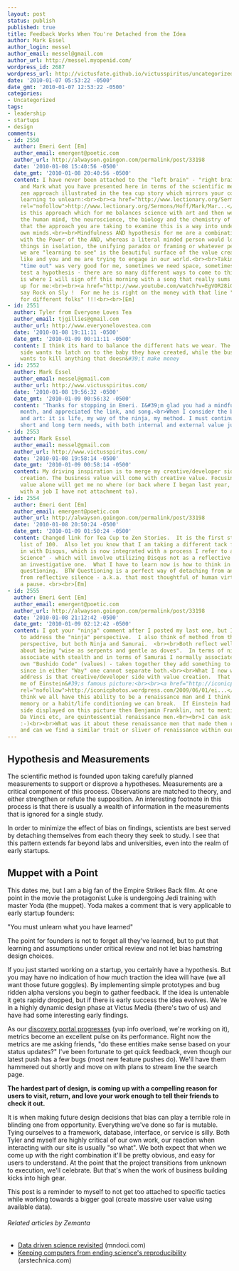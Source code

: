 ```yaml
---
layout: post
status: publish
published: true
title: Feedback Works When You're Detached from the Idea
author: Mark Essel
author_login: messel
author_email: messel@gmail.com
author_url: http://messel.myopenid.com/
wordpress_id: 2687
wordpress_url: http://victusfate.github.io/victusspiritus/uncategorized/2010/01/07/feedback-works-when-youre-detached-from-the-idea/
date: '2010-01-07 05:53:22 -0500'
date_gmt: '2010-01-07 12:53:22 -0500'
categories:
- Uncategorized
tags:
- leadership
- startups
- design
comments:
- id: 2550
  author: Emeri Gent [Em]
  author_email: emergent@poetic.com
  author_url: http://alwayson.goingon.com/permalink/post/33198
  date: '2010-01-08 15:40:56 -0500'
  date_gmt: '2010-01-08 20:40:56 -0500'
  content: I have never been attached to the "left brain" - "right brain" dichotomy
    and Mark what you have presented here in terms of the scientific method and the
    zen approach illustrated in the tea cup story which mirrors your comment about
    learning to unlearn:<br><br><a href="http://www.lectionary.org/Sermons/Hoff/Mark/Mark%252007.01-8%2C%252014-15%2C%252021-23%2C%2520OverflowingCup.htm"
    rel="nofollow">http://www.lectionary.org/Sermons/Hoff/Mark/Mar...</a><br><br><br>It
    is this approach which for me balances science with art and then we can look at
    the human mind, the neuroscience, the biology and the chemistry of it and recognize
    that the approach you are taking to examine this is a way into understanding our
    own minds.<br><br>Mindfulness AND hypothesis for me are a combination that equate
    with the Power of the AND, whereas a literal minded person would look at these
    things in isolation, the unifying paradox or framing or whatever perspective ensures
    we are "learning to see" is the beautiful surface of the value creation that people
    like and you and me are trying to engage in our world.<br><br>Taking my recent
    "time out" was very good for me, sometimes we need space, sometimes we need to
    test a hypothesis - there are so many different ways to come to this world.  This
    is where I will sign off this morning with a song that really sums all of this
    up for me:<br><br><a href="http://www.youtube.com/watch?v=EgVOR28iG_o" rel="nofollow">http://www.youtube.com/watch?v=EgVOR28iG_o</a><br><br>I
    say Rock on Sly !  For me he is right on the money with that line "different strokes
    for different folks" !!!<br><br>[Em]
- id: 2551
  author: Tyler from Everyone Loves Tea
  author_email: tjgillies@gmail.com
  author_url: http://www.everyonelovestea.com
  date: '2010-01-08 19:11:11 -0500'
  date_gmt: '2010-01-09 00:11:11 -0500'
  content: I think its hard to balance the different hats we wear. The developer/creative
    side wants to latch on to the baby they have created, while the businessman side
    wants to kill anything that doesn&#39;t make money
- id: 2552
  author: Mark Essel
  author_email: messel@gmail.com
  author_url: http://www.victusspiritus.com/
  date: '2010-01-08 19:56:32 -0500'
  date_gmt: '2010-01-09 00:56:32 -0500'
  content: 'Thanks for stopping in Emeri. I&#39;m glad you had a mindful break last
    month, and appreciated the link, and song.<br>When I consider the balance of science
    and art: it is life, my way of the ninja, my method. I must continually juxtapose
    short and long term needs, with both internal and external value judgement.'
- id: 2553
  author: Mark Essel
  author_email: messel@gmail.com
  author_url: http://www.victusspiritus.com/
  date: '2010-01-08 19:58:14 -0500'
  date_gmt: '2010-01-09 00:58:14 -0500'
  content: My driving inspiration is to merge my creative/developer side with value
    creation. The business value will come with creative value. Focusing on business
    value alone will get me no where (or back where I began last year, frustrated
    with a job I have not attachment to).
- id: 2554
  author: Emeri Gent [Em]
  author_email: emergent@poetic.com
  author_url: http://alwayson.goingon.com/permalink/post/33198
  date: '2010-01-08 20:50:24 -0500'
  date_gmt: '2010-01-09 01:50:24 -0500'
  content: Changed link for Tea Cup to Zen Stories.  It is the first story from this
    list of 100.  Also let you know that I am taking a different tack from here on
    in with Disqus, which is now integrated with a process I refer to as "Socrates
    Science" - which will involve utilizing Disqus not as a reflective medium but
    an investigative one.  What I have to learn now is how to think in terms of Socratic
    questioning.  BTW Questioning is a perfect way of detaching from an idea apart
    from reflective silence - a.k.a. that most thoughtful of human virtues called
    a pause. <br><br>[Em]
- id: 2555
  author: Emeri Gent [Em]
  author_email: emergent@poetic.com
  author_url: http://alwayson.goingon.com/permalink/post/33198
  date: '2010-01-08 21:12:42 -0500'
  date_gmt: '2010-01-09 02:12:42 -0500'
  content: I got your "ninja" comment after I posted my last one, but I would like
    to address the "ninja" perspective.  I also think of method from the Japanese
    perspective, but both Ninja and Samurai.  <br><br>Both reflect well a Bible verse
    about being "wise as serpents and gentle as doves".  In terms of ninja, I normally
    associate with stealth and in terms of Samurai I normally associate with ones
    own "Bushido Code" (values) - taken together they add something to Matthew 10:16
    since in either "Way" one cannot separate both.<br><br>What I now want to also
    address is that creative/developer side with value creation.  That always reminds
    me of Einstein&#39;s famous picture:<br><br><a href="http://iconicphotos.wordpress.com/2009/06/01/einstein-sticks-his-tongue-out/"
    rel="nofollow">http://iconicphotos.wordpress.com/2009/06/01/ei...</a><br><br>I
    think we all have this ability to be a renaissance man and I think it is muscle
    memory or a habit/life conditioning we can break.  If Einstein had his wild "creative"
    side displayed on this picture then Benjamin Franklin, not to mention Leonardo
    Da Vinci etc, are quintessential renaissance men.<br><br>I can ask my first question
    :-)<br><br>What was it about these renaissance men that made them renaissance
    and can we find a similar trait or sliver of renaissance within ourselves?<br><br>[Em]
---
```

<h2>Hypothesis and Measurements</h2>
<p>The scientific method is founded upon taking carefully planned measurements to support or disprove a hypotheses. Measurements are a critical component of this process. Observations are matched to theory, and either strengthen or refute the supposition. An interesting footnote in this process is that there is usually a wealth of information in the measurements that is ignored for a single study.</p>
<p>In order to minimize the effect of bias on findings, scientists are best served by detaching themselves from each theory they seek to study. I see that this pattern extends far beyond labs and universities, even into the realm of early startups.</p>
<h2>Muppet with a Point</h2>
<p>This dates me, but I am a big fan of the Empire Strikes Back film. At one point in the movie the protagonist Luke is undergoing Jedi training with master Yoda (the muppet). Yoda makes a comment that is very applicable to early startup founders:</p>
<p>"You must unlearn what you have learned"</p>
<p>The point for founders is not to forget all they've learned, but to put that learning and assumptions under critical review and not let bias hamstring design choices.</p>
<p>If you just started working on a startup, you certainly have a hypothesis. But you may have no indication of how much traction the idea will have (we all want those future goggles). By implementing simple prototypes and bug ridden alpha versions you begin to gather feedback. If the idea is untenable it gets rapidy dropped, but if there is early success the idea evolves. We're in a highly dynamic design phase at Victus Media (there's two of us) and have had some interesting early findings.</p>
<p>As our <a href="http://imm.victusmedia.com">discovery portal progresses</a> (yup info overload, we're working on it), metrics become an excellent pulse on its performance. Right now the metrics are me asking friends, "do these entities make sense based on your status updates?" I've been fortunate to get quick feedback, even though our latest push has a few bugs (most new feature pushes do). We'll have them hammered out shortly and move on with plans to stream line the search page.</p>
<p><strong>The hardest part of design, is coming up with a compelling reason for users to visit, return, and love your work enough to tell their friends to check it out.</strong></p>
<p>It is when making future design decisions that bias can play a terrible role in blinding one from opportunity. Everything we've done so far is mutable. Tying ourselves to a framework, database, interface, or service is silly. Both Tyler and myself are highly critical of our own work, our reaction when interacting with our site is usually "so what". We both expect that when we come up with the right combination it'll be pretty obvious, and easy for users to understand. At the point that the project transitions from unknown to execution, we'll celebrate. But that's when the work of business building kicks into high gear.</p>
<p>This post is a reminder to myself to not get too attached to specific tactics while working towards a bigger goal (create massive user value using available data).</p>
<h6 class="zemanta-related-title" style="font-size: 1em;">Related articles by Zemanta</h6>
<ul class="zemanta-article-ul">
<li class="zemanta-article-ul-li"><a href="http://mndoci.com/2009/10/31/data-driven-science-revisited/">Data driven science revisited</a> (mndoci.com)</li>
<li class="zemanta-article-ul-li"><a href="http://arstechnica.com/science/news/2010/01/keeping-computers-from-ending-sciences-reproducibility.ars?utm_source=rss&amp;utm_medium=rss&amp;utm_campaign=rss">Keeping computers from ending science's reproducibility</a> (arstechnica.com)</li>
</ul>

